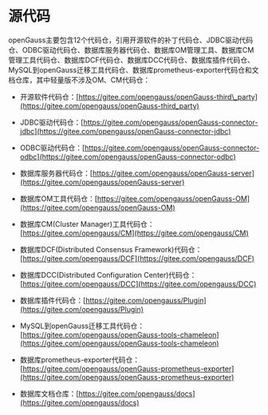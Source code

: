 # 源代码<a name="ZH-CN_TOPIC_0289899190"></a>

openGauss主要包含12个代码仓，引用开源软件的补丁代码仓、JDBC驱动代码仓、ODBC驱动代码仓、数据库服务器代码仓、数据库OM管理工具、数据库CM管理工具代码仓、数据库DCF代码仓、数据库DCC代码仓、数据库插件代码仓、MySQL到openGauss迁移工具代码仓、数据库prometheus-exporter代码仓和文档仓库，其中轻量版不涉及OM、CM代码仓：

-   开源软件代码仓：[https://gitee.com/opengauss/openGauss-third\_party](https://gitee.com/opengauss/openGauss-third_party)

-   JDBC驱动代码仓：[https://gitee.com/opengauss/openGauss-connector-jdbc](https://gitee.com/opengauss/openGauss-connector-jdbc)

-   ODBC驱动代码仓：[https://gitee.com/opengauss/openGauss-connector-odbc](https://gitee.com/opengauss/openGauss-connector-odbc)
-   数据库服务器代码仓：[https://gitee.com/opengauss/openGauss-server](https://gitee.com/opengauss/openGauss-server)
-   数据库OM工具代码仓：[https://gitee.com/opengauss/openGauss-OM](https://gitee.com/opengauss/openGauss-OM)
-   数据库CM\(Cluster Manager\)工具代码仓：[https://gitee.com/opengauss/CM](https://gitee.com/opengauss/CM)
-   数据库DCF\(Distributed Consensus Framework\)代码仓：[https://gitee.com/opengauss/DCF](https://gitee.com/opengauss/DCF)
-   数据库DCC\(Distributed Configuration Center\)代码仓：[https://gitee.com/opengauss/DCC](https://gitee.com/opengauss/DCC)
-   数据库插件代码仓：[https://gitee.com/opengauss/Plugin](https://gitee.com/opengauss/Plugin)
-   MySQL到openGauss迁移工具代码仓：[https://gitee.com/opengauss/openGauss-tools-chameleon](https://gitee.com/opengauss/openGauss-tools-chameleon)
-   数据库prometheus-exporter代码仓：[https://gitee.com/opengauss/openGauss-prometheus-exporter](https://gitee.com/opengauss/openGauss-prometheus-exporter)
-   数据库文档仓库：[https://gitee.com/opengauss/docs](https://gitee.com/opengauss/docs)

